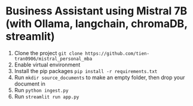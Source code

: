 # Business Assistant using Mistral 7B (with Ollama, langchain, chromaDB, streamlit)
1. Clone the project ```git clone https://github.com/tien-tran0906/mistral_personal_mba```
2. Enable virtual environment
3. Install the pip packages ```pip install -r requirements.txt```
4. Run ```mkdir source_documents``` to make an empty folder, then drop your document in
5. Run ```python ingest.py```
6. Run ```streamlit run app.py```
